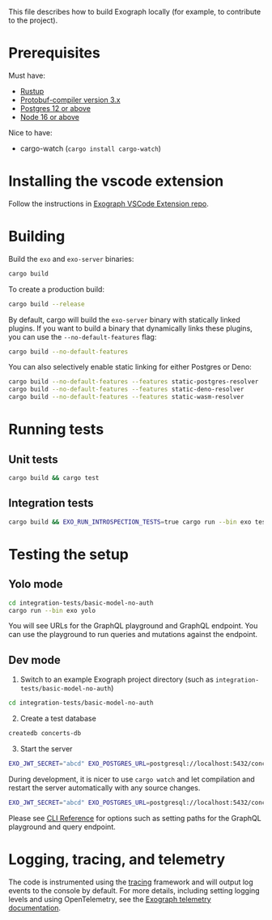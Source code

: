 This file describes how to build Exograph locally (for example, to contribute to the project).

# Prerequisites

Must have:

- [Rustup](https://rustup.rs/)
- [Protobuf-compiler version 3.x](https://grpc.io/docs/protoc-installation/)
- [Postgres 12 or above](https://www.postgresql.org/)
- [Node 16 or above](https://nodejs.org/en)

Nice to have:

- cargo-watch (`cargo install cargo-watch`)

# Installing the vscode extension

Follow the instructions in [Exograph VSCode Extension repo](https://github.com/exograph/vscode-extension).

# Building

Build the `exo` and `exo-server` binaries:

```sh
cargo build
```

To create a production build:

```sh
cargo build --release
```

By default, cargo will build the `exo-server` binary with statically linked plugins. If you want to build a binary that dynamically links these plugins, you can use the `--no-default-features` flag:

```sh
cargo build --no-default-features
```

You can also selectively enable static linking for either Postgres or Deno:

```sh
cargo build --no-default-features --features static-postgres-resolver
cargo build --no-default-features --features static-deno-resolver
cargo build --no-default-features --features static-wasm-resolver
```

# Running tests

## Unit tests

```sh
cargo build && cargo test
```

## Integration tests

```sh
cargo build && EXO_RUN_INTROSPECTION_TESTS=true cargo run --bin exo test integration-tests
```

# Testing the setup

## Yolo mode

```sh
cd integration-tests/basic-model-no-auth
cargo run --bin exo yolo
```

You will see URLs for the GraphQL playground and GraphQL endpoint. You can use the playground to run queries and mutations against the endpoint.

## Dev mode

1. Switch to an example Exograph project directory (such as `integration-tests/basic-model-no-auth`)

```sh
cd integration-tests/basic-model-no-auth
```

2. Create a test database

```sh
createdb concerts-db
```

3. Start the server

```sh
EXO_JWT_SECRET="abcd" EXO_POSTGRES_URL=postgresql://localhost:5432/concerts-db EXO_POSTGRES_USER=$USER cargo run --bin exo dev
```

During development, it is nicer to use `cargo watch` and let compilation and restart the server automatically with any source changes.

```sh
EXO_JWT_SECRET="abcd" EXO_POSTGRES_URL=postgresql://localhost:5432/concerts-db EXO_POSTGRES_USER=$USER cargo watch -cx "run --bin exo dev"
```

Please see [CLI Reference](https://exograph.dev/docs/cli-reference/environment) for options such as setting paths for the GraphQL playground and query endpoint.

# Logging, tracing, and telemetry

The code is instrumented using the [tracing](https://crates.io/crates/tracing) framework and will output log events to the console by default. For more details, including setting logging levels and using OpenTelemetry, see the [Exograph telemetry documentation](https://exograph.dev/docs/production/telemetry).
